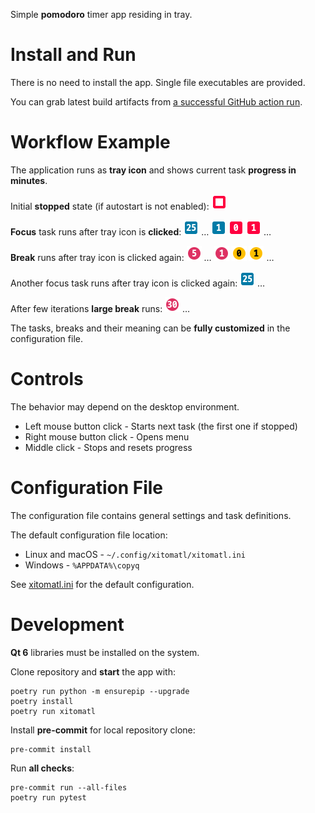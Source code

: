 Simple **pomodoro** timer app residing in tray.

# Install and Run

There is no need to install the app. Single file executables are provided.

You can grab latest build artifacts from [a successful GitHub action
run](https://github.com/hluk/xitomatl/actions?query=is%3Asuccess).

# Workflow Example

The application runs as **tray icon** and shows current task **progress in
minutes**.

Initial **stopped** state (if autostart is not enabled):
<img src="images/stopped.png" alt="stopped" width="24" height="24"/>

**Focus** task runs after tray icon is **clicked**:
<img src="images/focus25.png" alt="focus 25 minutes remaining" width="24" height="24"/>
…
<img src="images/focus1.png" alt="focus 1 minute remaining" width="24" height="24"/>
<img src="images/focus0.png" alt="focus 0 minutes remaining" width="24" height="24"/>
<img src="images/focus-1.png" alt="focus 1 minute overtime" width="24" height="24"/>
…

**Break** runs after tray icon is clicked again:
<img src="images/break5.png" alt="break 5 minutes remaining" width="24" height="24"/>
…
<img src="images/break1.png" alt="break 1 minute remaining" width="24" height="24"/>
<img src="images/break0.png" alt="break 0 minutes remaining" width="24" height="24"/>
<img src="images/break-1.png" alt="break 1 minute overtime" width="24" height="24"/>
…

Another focus task runs after tray icon is clicked again:
<img src="images/focus25.png" alt="focus 25 minutes remaining" width="24" height="24"/>
…

After few iterations **large break** runs:
<img src="images/break30.png" alt="break 30 minutes remaining" width="24" height="24"/>
…

The tasks, breaks and their meaning can be **fully customized** in the
configuration file.

# Controls

The behavior may depend on the desktop environment.

* Left mouse button click - Starts next task (the first one if stopped)
* Right mouse button click - Opens menu
* Middle click - Stops and resets progress

# Configuration File

The configuration file contains general settings and task definitions.

The default configuration file location:

* Linux and macOS - `~/.config/xitomatl/xitomatl.ini`
* Windows - `%APPDATA%\copyq`

See [xitomatl.ini](xitomatl.ini) for the default configuration.

# Development

**Qt 6** libraries must be installed on the system.

Clone repository and **start** the app with:

    poetry run python -m ensurepip --upgrade
    poetry install
    poetry run xitomatl

Install **pre-commit** for local repository clone:

    pre-commit install

Run **all checks**:

    pre-commit run --all-files
    poetry run pytest
